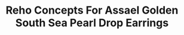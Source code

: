 ---
title: Reho Concepts For Assael Golden South Sea Pearl Drop Earrings
description: |
  Golden South Sea Pearls are suspended from twisting, flexible chains set with Pave Diamonds in these beautifully engineered earrings - even the slightest turn of the head creates alluring, sparkling movement.
specs: |
  12.9 - 12.4mm Golden South Sea Natural Color Cultured Pearl Drops with 4.12 carats of Black Diamonds and 3.70 carats of Brown Diamonds, set in 18K Rose Gold.
images:
  - reho-concepts-for-assael-golden-south-sea-pearl-drop-earrings.png
category: Reho Concepts for Assael
order: 1
tags:
  - earrings
---